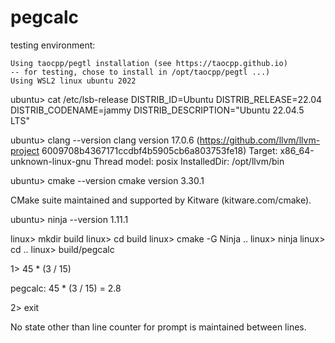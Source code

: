 # pegcalc

testing environment:

    Using taocpp/pegtl installation (see https://taocpp.github.io)
    -- for testing, chose to install in /opt/taocpp/pegtl ...)
    Using WSL2 linux ubuntu 2022 

ubuntu> cat /etc/lsb-release
DISTRIB_ID=Ubuntu
DISTRIB_RELEASE=22.04
DISTRIB_CODENAME=jammy
DISTRIB_DESCRIPTION="Ubuntu 22.04.5 LTS"

ubuntu> clang --version 
clang version 17.0.6 (https://github.com/llvm/llvm-project 6009708b4367171ccdbf4b5905cb6a803753fe18)
Target: x86_64-unknown-linux-gnu
Thread model: posix
InstalledDir: /opt/llvm/bin

ubuntu> cmake --version
cmake version 3.30.1

CMake suite maintained and supported by Kitware (kitware.com/cmake).

ubuntu> ninja --version
1.11.1

linux> mkdir build
linux> cd build
linux> cmake -G Ninja ..
linux> ninja
linux> cd ..
linux> build/pegcalc

1> 45 * (3 / 15)

pegcalc: 45 * (3 / 15) = 2.8

2> exit


No state other than line counter for prompt is maintained between lines.  
